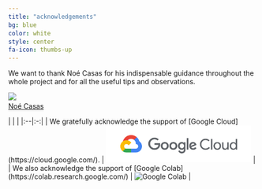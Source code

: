 ```yaml
---
title: "acknowledgements"
bg: blue
color: white
style: center
fa-icon: thumbs-up
---
```


We want to thank Noé Casas for his indispensable guidance throughout the whole
project and for all the useful tips and observations.

<div class="author">
    <a href="http://noecasas.com/" target="_blank">
      <div class="authorphoto"><img src="https://avatars0.githubusercontent.com/u/4972?s=400&v=4"></div>
      <div>Noé Casas</div>
    </a>
</div>

<p class="center">
|   |   |
|:--|:-:|
|  We gratefully acknowledge the support of [Google Cloud](https://cloud.google.com/). |  <img src="./img/gcloud_logoname.png" alt="Google Cloud" style="height:75px;"/> |
|  We also acknowledge the support of [Google Colab](https://colab.research.google.com/) | <img src="./img/colab_favicon.ico" alt="Google Colab" style="height:75px;"/> | 
</p>
